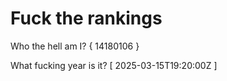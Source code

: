 # Fuck the rankings

Who the hell am I?
{ 14180106 }

What fucking year is it?
[ 2025-03-15T19:20:00Z ]
